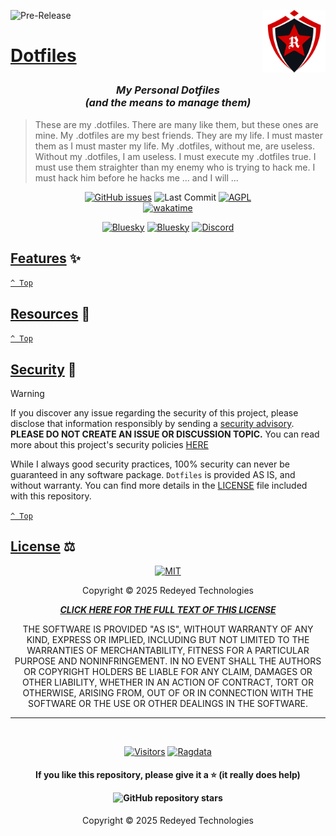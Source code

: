 <a name="top" href="https://github.com/ragdata" target="_blank"><img height="100" align="right" src="https://raw.githubusercontent.com/Ragdata/media/master/logo/Ragdata-64.svg" alt="Dotfiles" /></a>

<!-- [![Codacy grade][codacy-grade]][codacy-repo] -->
![Pre-Release][pre-release]
<!-- [![Version][version-badge]][release] -->

<h1>

[Dotfiles][release]

</h1>

<div align="center">

### _My Personal Dotfiles<br>(and the means to manage them)_

</div>

> These are my .dotfiles. There are many like them, but these ones are mine. My .dotfiles are my best friends. They are my life. I must master them as I must master my life. My .dotfiles, without me, are useless. Without my .dotfiles, I am useless. I must execute my .dotfiles true. I must use them straighter than my enemy who is trying to hack me. I must hack him before he hacks me ... and I will ...

<div align="center">

[![GitHub issues][issues-badge]][issues]
![Last Commit][last-commit]
[![AGPL][license-badge]][mit-license]
<br />
[![wakatime][wakatime-badge]][wakatime-repo]

</div>

<div align="center">

<a href="https://bsky.app/profile/aever.au" target="_blank"><img alt="Bluesky" src="https://img.shields.io/badge/Bluesky-0085ff?style=flat-square&logo=bluesky&logoColor=white" /></a>
<a href="mailto:github.discharge208@passfwd.com" target="_blank"><img alt="Bluesky" src="https://img.shields.io/badge/Email-00B4F0?style=flat-square&logo=maildotru&logoColor=white" /></a>
<a href="https://discord.com/users/146165361333633024" target="_blank"><img alt="Discord" src="https://img.shields.io/badge/Discord-5865f2?style=flat-square&logo=discord&logoColor=white" /></a>

</div>

## [Features](#top) ✨

[`^ Top`](#top)

## [Resources](#top) 📖

[`^ Top`](#top)

## [Security](#top) 🔐

> [!warning]
>If you discover any issue regarding the security of this project, please disclose that information responsibly by sending a [security advisory][advisory].  **PLEASE DO NOT CREATE AN ISSUE OR DISCUSSION TOPIC.**  You can read more about this project's security policies [HERE][security]

While I always good security practices, 100% security can never be guaranteed in any software package.  `Dotfiles` is provided AS IS, and without warranty.  You can find more details in the [LICENSE](LICENSE) file included with this repository.

[`^ Top`](#top)

## [License](#top) ⚖️

<div align="center">

[![MIT][license-badge]][mit-license]

Copyright © 2025 Redeyed Technologies

[_**CLICK HERE FOR THE FULL TEXT OF THIS LICENSE**_][mit-license]

THE SOFTWARE IS PROVIDED "AS IS", WITHOUT WARRANTY OF ANY KIND, EXPRESS OR IMPLIED, INCLUDING BUT NOT LIMITED TO THE WARRANTIES OF MERCHANTABILITY, FITNESS FOR A PARTICULAR PURPOSE AND NONINFRINGEMENT. IN NO EVENT SHALL THE AUTHORS OR COPYRIGHT HOLDERS BE LIABLE FOR ANY CLAIM, DAMAGES OR OTHER LIABILITY, WHETHER IN AN ACTION OF CONTRACT, TORT OR OTHERWISE, ARISING FROM, OUT OF OR IN CONNECTION WITH THE SOFTWARE OR THE USE OR OTHER DEALINGS IN THE SOFTWARE.

****
&nbsp;

<a href="https://visitorbadge.io/status?path=https%3A%2F%2Fgithub.com%2Fragdata%2F.dotfiles" target="_blank"><img alt="Visitors" src="https://api.visitorbadge.io/api/combined?path=https%3A%2F%2Fgithub.com%2Fragdata%2F.dotfiles&countColor=%23d20000" /></a>
<a href="https://github.com/Ragdata" target="_blank"><img alt="Ragdata" src="https://img.shields.io/badge/-Made_With_☕_By_Ragdata-D20000?style=for-the-badge" /></a>

<h4>

If you like this repository, please give it a ⭐ (it really does help)

<img alt="GitHub repository stars" src="https://img.shields.io/github/stars/ragdata/.dotfiles?style=social">

</h4>

Copyright &copy; 2025 Redeyed Technologies
</div>

[//]: # (############################################################)

[release]: https://github.com/ragdata/.dotfiles/releases/tag/0.1.0
<!-- [gh-pages]: https://ragdata.github.io/.dotfiles/
[repo]: https://github.com/ragdata/.dotfiles -->

[pre-release]: https://img.shields.io/badge/Status-Pre--Release-d20000?labelColor=31383f
[issues-badge]: https://img.shields.io/github/issues-raw/ragdata/.dotfiles?style=for-the-badge&logo=github
[license-badge]: https://img.shields.io/badge/License-MIT-gold?style=for-the-badge
[last-commit]: https://img.shields.io/github/last-commit/ragdata/.dotfiles/master?style=for-the-badge
<!-- [version-badge]: https://img.shields.io/badge/dynamic/yaml?url=https%3A%2F%2Fraw.githubusercontent.com%2Fragdata%2F.dotfiles%2Fmaster%2F.releaserc&query=%24.version&prefix=v&label=Version&labelColor=31383f&color=cd4800 -->

[issues]: https://github.com/ragdata/.dotfiles/issues
[mit-license]: https://choosealicense.com/licenses/mit/

[wakatime-badge]: https://wakatime.com/badge/user/7e04d9d4-3a44-495e-b622-69fdbafd036c/project/57b4a67e-9f5a-412d-996d-80dfb185c607.svg?style=for-the-badge
[wakatime-repo]: https://wakatime.com/badge/user/7e04d9d4-3a44-495e-b622-69fdbafd036c/project/57b4a67e-9f5a-412d-996d-80dfb185c607

[advisory]: https://github.com/ragdata/.dotfiles/security/advisories/new
[security]: https://github.com/ragdata/.dotfiles/security/policy

<!-- [all-contributors]: https://allcontributors.org
[contributing]: https://github.com/ragdata/.github/blob/master/.github/CONTRIBUTING.md -->

<!-- [ragdata-repo]: https://github.com/Ragdata -->

